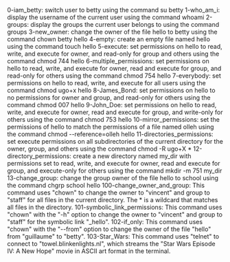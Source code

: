 0-iam_betty: switch user to betty using the command su betty
1-who_am_i: display the username of the current user using the command whoami
2-groups: display the groups the current user belongs to using the command groups
3-new_owner: change the owner of the file hello to betty using the command chown betty hello
4-empty: create an empty file named hello using the command touch hello
5-execute: set permissions on hello to read, write, and execute for owner, and read-only for group and others using the command chmod 744 hello
6-multiple_permissions: set permissions on hello to read, write, and execute for owner, read and execute for group, and read-only for others using the command chmod 754 hello
7-everybody: set permissions on hello to read, write, and execute for all users using the command chmod ugo+x hello
8-James_Bond: set permissions on hello to no permissions for owner and group, and read-only for others using the command chmod 007 hello
9-John_Doe: set permissions on hello to read, write, and execute for owner, read and execute for group, and write-only for others using the command chmod 753 hello
10-mirror_permissions: set the permissions of hello to match the permissions of a file named olleh using the command chmod --reference=olleh hello
11-directories_permissions: set execute permissions on all subdirectories of the current directory for the owner, group, and others using the command chmod -R ugo+X *
12-directory_permissions: create a new directory named my_dir with permissions set to read, write, and execute for owner, read and execute for group, and execute-only for others using the command mkdir -m 751 my_dir
13-change_group: change the group owner of the file hello to school using the command chgrp school hello
100-change_owner_and_group: This command uses "chown" to change the owner to "vincent" and group to "staff" for all files in the current directory. The * is a wildcard that matches all files in the directory.
101-symbolic_link_permissions: This command uses "chown" with the "-h" option to change the owner to "vincent" and group to "staff" for the symbolic link "_hello".
102-if_only: This command uses "chown" with the "--from" option to change the owner of the file "hello" from "guillaume" to "betty".
103-Star_Wars: This command uses "telnet" to connect to "towel.blinkenlights.nl", which streams the "Star Wars Episode IV: A New Hope" movie in ASCII art format in the terminal.
